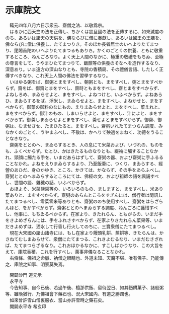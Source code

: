 # 示庫院文
　𥶡元四年八月六日示衆云、齋僧之法、以敬爲宗。  
　はるかに西天竺の法を正傳し、ちかくは震旦國の法を正傳するに、如來滅度ののち、あるいは諸天の天供を、佛ならびに僧に奉獻し、あるいは國王の王膳を、佛ならびに僧に供養し、たてまつりき。そのほか長者居士のいへよりたてまつり、毘闍首陀のいへよりたてまつるもありき。かくのごとくの供養、ともに敬重するところ、ねんごろなり。よく天上人間のなかに、極重の敬禮をもちゐ、至極の尊言をして、うやまひたてまつりて、飯饌等の供養のそなへを造作するなり、深意あり。いま遠方の深山なりとも、寺院の香積局、その禮儀言語、したしく正傳すべきなり、これ天上人間の佛法を習󠄁學するなり。  
　いはゆる粥をば、御粥とまをすべし、朝粥とも、まをすべし、粥とまをすべからず。齋をば、御齋とまをすべし、齋時ともまをすべし、齋とまをすべからず、よねしろめ、まゐらせよと、まをすべし、よねつけと、いふべからず。よねあらひ、まゐらするをば、淨米し、まゐらせよと、まをすべし、よねかせと、まをすべからず。御菜の御料のなにもの、えりまゐらせよと、まをすべし、菜えれと、まをすべからず。御汁のもの、しまいらせよと、まをすべし、汁によと、まをすべからず。御羮しまゐらせよとまをすべし、羮せよとまをすべからず。御齋、御粥は、むませさせ、たまひたると、まをすべし。齋粥いれたてまつらん調度、みなかくのごとく、うやまふべし、不敬は、かへりて殃過をまねく、功德をうることなきなり。  
　齋粥をととのへ、まゐらするとき、人の息にて米菜および、いづれの、ものをも、ふくべからず。たとひ、かはきたるものなりとも、綴袖に觸することなかれ、頭顔に觸たる手を、いまだあらはずして、齋粥の器、および齋粥に手ふるることなかれ。よねをえりまゐらするより、乃至飯羮に、つくり、まゐらする、經營のあひだ、身のかゆき、ところ、かきては、かならず、その手をあらふべし。齋粥ととのへまゐらするところにては、佛經の文、および祖師の語を諷誦すべし、世間の語、雜穢の話、いふべからず。  
　おほよそ、米菜鹽醤等の、いろいろのもの、ましますと、まをすべし、米あり菜ありと、まをすべからず。齋粥のあらんところをすぎんには、僧行者は問訊したてまつるべし、零菜零米等ありとも、齋粥ののち使用すべし、齋粥をはらざらんほど、をかすべからず。齋粥ととのへまゐらする調度、ねんごろに護惜すべし、他事に、もちゐるべからず。在家より、きたれらん、ともがらの、いまだ手をきよめざらんには、手をふれさすべからず、在家よりきたれらん菜果等、いまだきよめずは、洒水して行香し行火してのちに、三寶衆僧にたてまつるべし。  
　現在大宋國の諸山諸寺には、もし在家より饅頭乳餠、蒸餠等、きたらんは、かさねてむしまゐらせて、衆僧にたてまつる、これきよむるなり、いまだむさざれば、たてまつらざるなり。これおほかるなかに、すこしばかりなり、この大旨をえて、庫院香積、これを行すべし、萬事非儀なることなかれ。  
　右條條、佛祖之命脈、衲僧之眼睛也、外道未知、天魔不堪、唯有佛子、乃能傳之、庫院之知事、明察莫失焉。  
  
　開闢沙門 道元示  
　永平寺  
　今告知事、自今已後、若過午後、檀那供飯、留待翌日、如其麪餠菓子、諸般粥等、雖晩猶行、乃佛祖會下藥石也、況大宋國内、有道之勝躅也。  
　如來曾許雪山僧裏服衣、當山亦許雪時之藥石矣。  
　開闢永平寺 希玄印